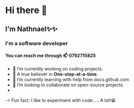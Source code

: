 # Hi there 👋
## I'm Nathnael✨✨ 
### I'm a software developer
#### You can reach me through 📫 0792715825

- 🔭 I’m currently working on coding projects.
- 🐾 A true believer in __One-step-at-a-time__.
- 🌱 I’m currently learning with help from docs.github.com
- 👯 I’m looking to collaborate on open-source projects.
- 
-⚡ Fun fact: I like to experiment with code..... A lot!😁
